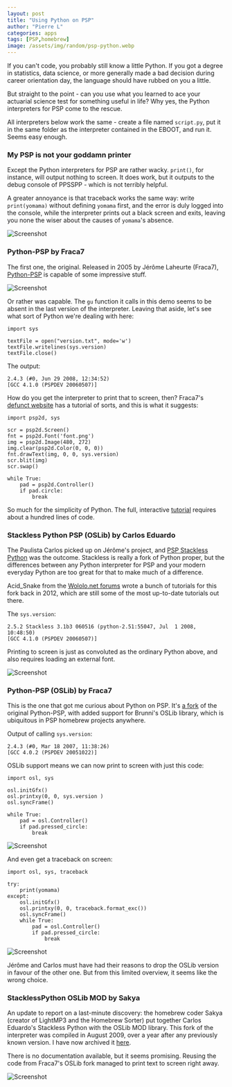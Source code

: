 ```yaml
---
layout: post
title: "Using Python on PSP"
author: "Pierre L"
categories: apps
tags: [PSP,homebrew]
image: /assets/img/random/psp-python.webp
---
```


If you can't code, you probably still know a little Python. If you got a degree in statistics, data science, or more generally made a bad decision during career orientation day, the language should have rubbed on you a little. 

But straight to the point - can you use what you learned to ace your actuarial science test for something useful in life? Why yes, the Python interpreters for PSP come to the rescue.

All interpreters below work the same - create a file named `script.py`, put it in the same folder as the interpreter contained in the EBOOT, and run it. Seems easy enough.

### My PSP is not your goddamn printer

Except the Python interpreters for PSP are rather wacky. `print()`, for instance, will output nothing to screen. It does work, but it outputs to the debug console of PPSSPP - which is not terribly helpful. 

A greater annoyance is that traceback works the same way: write `print(yomama)` without defining `yomama` first, and the error is duly logged into the console, while the interpreter prints out a black screen and exits, leaving you none the wiser about the causes of `yomama`'s absence. 

![Screenshot](https://github.com/PSP-Archive/PSP-Archive.github.io/raw/gh-pages/assets/img/random/emu-debugconsole.webp)

### Python-PSP by Fraca7

The first one, the original. Released in 2005 by Jérôme Laheurte (Fraca7), [Python-PSP](https://archive.org/details/pythonpsp.7z) is capable of some impressive stuff. 

![Screenshot](https://github.com/PSP-Archive/PSP-Archive.github.io/raw/gh-pages/assets/img/snaps/python-graph-demo.webp)

Or rather was capable. The `gu` function it calls in this demo seems to be absent in the last version of the interpreter. Leaving that aside, let's see what sort of Python we're dealing with here:

```
import sys

textFile = open("version.txt", mode='w')
textFile.writelines(sys.version)
textFile.close()
```

The output:

```
2.4.3 (#0, Jun 29 2008, 12:34:52) 
[GCC 4.1.0 (PSPDEV 20060507)]
```

How do you get the interpreter to print that to screen, then? Fraca7's [defunct website](https://web.archive.org/web/20080512073608/http://python-psp.net/trac) has a tutorial of sorts, and this is what it suggests:

```
import psp2d, sys

scr = psp2d.Screen()
fnt = psp2d.Font('font.png')
img = psp2d.Image(480, 272)
img.clear(psp2d.Color(0, 0, 0))
fnt.drawText(img, 0, 0, sys.version)
scr.blit(img)
scr.swap()

while True:
    pad = psp2d.Controller()
    if pad.circle:
        break
```

So much for the simplicity of Python. The full, interactive [tutorial](https://archive.org/details/pythonpsp-tutorial) requires about a hundred lines of code.

### Stackless Python PSP (OSLib) by Carlos Eduardo

The Paulista Carlos picked up on Jérôme's project, and [PSP Stackless Python](https://archive.org/details/pspstacklesspython.7z) was the outcome. Stackless is really a fork of Python proper, but the differences between any Python interpreter for PSP and your modern everyday Python are too great for that to make much of a difference. 

Acid_Snake from the [Wololo.net forums](https://wololo.net/talk/viewtopic.php?f=5&t=13112&sid=fb5dcf9b13d13e98e027988741b1b5ee) wrote a bunch of tutorials for this fork back in 2012, which are still some of the most up-to-date tutorials out there.

The `sys.version`:

```
2.5.2 Stackless 3.1b3 060516 (python-2.51:55047, Jul  1 2008, 10:48:50) 
[GCC 4.1.0 (PSPDEV 20060507)]
```

Printing to screen is just as convoluted as the ordinary Python above, and also requires loading an external font.

![Screenshot](https://github.com/PSP-Archive/PSP-Archive.github.io/raw/gh-pages/assets/img/snaps/stackless-ver.webp)

### Python-PSP (OSLib) by Fraca7

This is the one that got me curious about Python on PSP. It's [a fork](https://archive.org/details/oslib-samples) of the original Python-PSP, with added support for Brunni's OSLib library, which is ubiquitous in PSP homebrew projects anywhere.

Output of calling `sys.version`:

```
2.4.3 (#0, Mar 18 2007, 11:38:26) 
[GCC 4.0.2 (PSPDEV 20051022)]
```

OSLib support means we can now print to screen with just this code:

```
import osl, sys

osl.initGfx()
osl.printxy(0, 0, sys.version )
osl.syncFrame()

while True:
    pad = osl.Controller()
    if pad.pressed_circle:
        break
```

![Screenshot](https://github.com/PSP-Archive/PSP-Archive.github.io/raw/gh-pages/assets/img/snaps/python-oslib-01.webp)

And even get a traceback on screen:

```
import osl, sys, traceback

try:
    print(yomama)
except:
    osl.initGfx()
    osl.printxy(0, 0, traceback.format_exc())
    osl.syncFrame()
    while True:
        pad = osl.Controller()
        if pad.pressed_circle:
            break
```

![Screenshot](https://github.com/PSP-Archive/PSP-Archive.github.io/raw/gh-pages/assets/img/snaps/python-oslib-02.webp)

Jérôme and Carlos must have had their reasons to drop the OSLib version in favour of the other one. But from this limited overview, it seems like the wrong choice.

### StacklessPython OSLib MOD by Sakya

An update to report on a last-minute discovery: the homebrew coder Sakya (creator of LightMP3 and the Homebrew Sorter) put together Carlos Eduardo's Stackless Python with the OSLib MOD library. This fork of the interpreter was compiled in August 2009, over a year after any previously known version. I have now archived it [here](https://archive.org/details/stackless-oslib-mod-by-sakya-2009-08-07). 

There is no documentation available, but it seems promising. Reusing the code from Fraca7's OSLib fork managed to print text to screen right away.

![Screenshot](https://github.com/PSP-Archive/PSP-Archive.github.io/raw/gh-pages/assets/img/snaps/python-sakya.webp)
